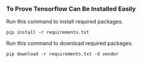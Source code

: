 ### To Prove Tensorflow Can Be Installed Easily

Run this command to install required packages.
```
pip install -r requirements.txt 
```

Run this command to download required packages.
```
pip download -r requirements.txt -d vendor
```
